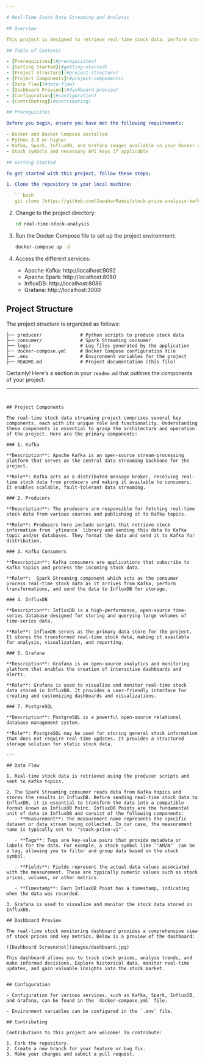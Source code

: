 ```yaml
---

# Real-Time Stock Data Streaming and Analysis

## Overview

This project is designed to retrieve real-time stock data, perform streaming data analysis using Apache Kafka and Apache Spark, store data in InfluxDB, and visualize the data with Grafana. It aims to provide insights into the stock market and allow users to monitor stock prices effectively.  General information regarding the stock is also retrieved and stored onto a Postrgesql database.

## Table of Contents

- [Prerequisites](#prerequisites)
- [Getting Started](#getting-started)
- [Project Structure](#project-structure)
- [Project Components](#project-components)
- [Data Flow](#data-flow)
- [Dashboard Preview](#dashboard-preview)
- [Configuration](#configuration)
- [Contributing](#contributing)

## Prerequisites

Before you begin, ensure you have met the following requirements:

- Docker and Docker Compose installed
- Python 3.8 or higher
- Kafka, Spark, InfluxDB, and Grafana images available in your Docker environment
- Stock symbols and necessary API keys if applicable

## Getting Started

To get started with this project, follow these steps:

1. Clone the repository to your local machine:

   ```bash
   git clone [https://github.com/JawaharRamis/stock-price-analysis-kafka-spark-influxdb-grafana.git]
   ```

2. Change to the project directory:

   ```bash
   cd real-time-stock-analysis
   ```

3. Run the Docker Compose file to set up the project environment:

   ```bash
   docker-compose up -d
   ```

4. Access the different services:

   - Apache Kafka: http://localhost:9092
   - Apache Spark: http://localhost:8080
   - InfluxDB: http://localhost:8086
   - Grafana: http://localhost:3000

## Project Structure

The project structure is organized as follows:

```
├── producer/              # Python scripts to produce stock data
├── consumer/              # Spark Streaming consumer
├── logs/                  # Log files generated by the application
├── docker-compose.yml     # Docker Compose configuration file
├── .env                   # Environment variables for the project
├── README.md              # Project documentation (this file)
```
Certainly! Here's a section in your `readme.md` that outlines the components of your project:

---
```


## Project Components

The real-time stock data streaming project comprises several key components, each with its unique role and functionality. Understanding these components is essential to grasp the architecture and operation of the project. Here are the primary components:

### 1. Kafka

**Description**: Apache Kafka is an open-source stream-processing platform that serves as the central data streaming backbone for the project.

**Role**: Kafka acts as a distributed message broker, receiving real-time stock data from producers and making it available to consumers. It enables scalable, fault-tolerant data streaming.

### 2. Producers

**Description**: The producers are responsible for fetching real-time stock data from various sources and publishing it to Kafka topics.

**Role**: Producers here include scripts that retrieve stock information from `yfinance` library and sending this data to Kafka topic and/or databases. They format the data and send it to Kafka for distribution.

### 3. Kafka Consumers

**Description**: Kafka consumers are applications that subscribe to Kafka topics and process the incoming stock data.

**Role**:  Spark Streaming component which acts as the consumer process real-time stock data as it arrives from Kafka, perform transformations, and send the data to InfluxDB for storage.

### 4. InfluxDB

**Description**: InfluxDB is a high-performance, open-source time-series database designed for storing and querying large volumes of time-series data.

**Role**: InfluxDB serves as the primary data store for the project. It stores the transformed real-time stock data, making it available for analysis, visualization, and reporting.

### 5. Grafana

**Description**: Grafana is an open-source analytics and monitoring platform that enables the creation of interactive dashboards and alerts.

**Role**: Grafana is used to visualize and monitor real-time stock data stored in InfluxDB. It provides a user-friendly interface for creating and customizing dashboards and visualizations.

### 7. PostgreSQL

**Description**: PostgreSQL is a powerful open-source relational database management system.

**Role**: PostgreSQL may be used for storing general stock information that does not require real-time updates. It provides a structured storage solution for static stock data.

---

## Data Flow

1. Real-time stock data is retrieved using the producer scripts and sent to Kafka topics.

2. The Spark Streaming consumer reads data from Kafka topics and stores the results in InfluxDB. Before sending real-time stock data to InfluxDB, it is essential to transform the data into a compatible format known as InfluxDB Point. InfluxDB Points are the fundamental unit of data in InfluxDB and consist of the following components:
   - **Measurement**: The measurement name represents the specific dataset or data stream being collected. In our case, the measurement name is typically set to `"stock-price-v1"`.

   - **Tags**: Tags are key-value pairs that provide metadata or labels for the data. For example, a stock symbol like `"AMZN"` can be a tag, allowing you to filter and group data based on the stock       symbol.

   - **Fields**: Fields represent the actual data values associated with the measurement. These are typically numeric values such as stock prices, volumes, or other metrics.

   - **Timestamp**: Each InfluxDB Point has a timestamp, indicating when the data was recorded.

3. Grafana is used to visualize and monitor the stock data stored in InfluxDB.

## Dashboard Preview

The real-time stock monitoring dashboard provides a comprehensive view of stock prices and key metrics. Below is a preview of the dashboard:

![Dashboard Screenshot](images/dashboard.jpg)

This dashboard allows you to track stock prices, analyze trends, and make informed decisions. Explore historical data, monitor real-time updates, and gain valuable insights into the stock market.


## Configuration

- Configuration for various services, such as Kafka, Spark, InfluxDB, and Grafana, can be found in the `docker-compose.yml` file.

- Environment variables can be configured in the `.env` file.

## Contributing

Contributions to this project are welcome! To contribute:

1. Fork the repository.
2. Create a new branch for your feature or bug fix.
3. Make your changes and submit a pull request.



